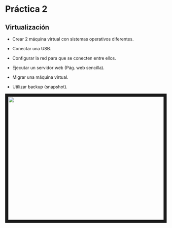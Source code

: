 # Práctica 2

## Virtualización
- Crear 2 máquina virtual con sistemas operativos diferentes.

- Conectar una USB.

- Configurar la red para que se conecten entre ellos.

- Ejecutar un servidor web (Pág. web sencilla).

- Migrar una máquina virtual.

- Utilizar backup (snapshot).

 <img src="https://ingenierobinario.com/wp-content/uploads/2021/02/sistemvirtual.jpg" width="600" height="400" border="10" />


